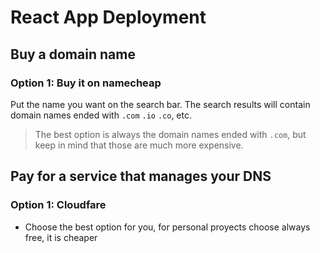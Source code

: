 # React App Deployment

## Buy a domain name

### Option 1: Buy it on namecheap

Put the name you want on the search bar. The search results will contain domain names ended with `.com` `.io` `.co`, etc. 

> The best option is always the domain names ended with `.com`, but keep in mind that those are much more expensive.

## Pay for a service that manages your DNS

### Option 1: Cloudfare

- Choose the best option for you, for personal proyects choose always free, it is cheaper
